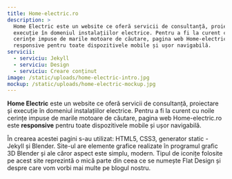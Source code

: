 ```yaml
---
title: Home-electric.ro
description: >
  Home Electric este un website ce oferă servicii de consultanță, proiectare și
  execuție în domeniul instalațiilor electrice. Pentru a fi la curent cu noile
  cerințe impuse de marile motoare de căutare, pagina web Home-electric.ro este
  responsive pentru toate dispozitivele mobile și ușor navigabilă.
servicii:
  - serviciu: Jekyll
  - serviciu: Design
  - serviciu: Creare conținut
image: /static/uploads/home-electric-intro.jpg
mockup: /static/uploads/home-electric-mockup.jpg
---
```

**Home Electric** este un website ce oferă servicii de consultanță, proiectare și execuție în domeniul instalațiilor electrice. Pentru a fi la curent cu noile cerințe impuse de marile motoare de căutare, pagina web Home-electric.ro este **responsive** pentru toate dispozitivele mobile și ușor navigabilă.



În crearea acestei pagini s-au utilizat: HTML5, CSS3, generator static - Jekyll  și Blender. Site-ul are elemente grafice realizate în programul grafic 3D Blender și ale căror aspect este simplu, modern. Tipul de iconițe folosite pe acest site reprezintă o mică parte din ceea ce se numește Flat Design și despre care vom vorbi mai multe pe blogul nostru.
